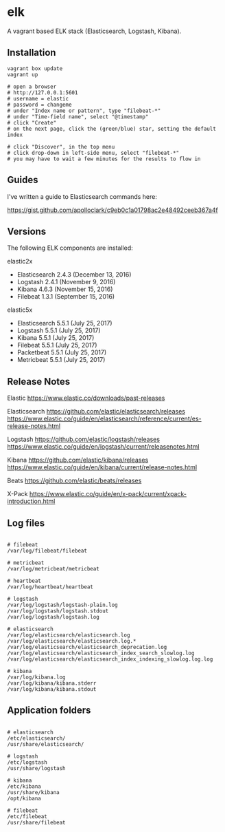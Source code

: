 # elk

A vagrant based ELK stack (Elasticsearch, Logstash, Kibana).

## Installation

```shell
vagrant box update
vagrant up

# open a browser
# http://127.0.0.1:5601
# username = elastic
# password = changeme
# under "Index name or pattern", type "filebeat-*"
# under "Time-field name", select "@timestamp"
# click "Create"
# on the next page, click the (green/blue) star, setting the default index

# click "Discover", in the top menu
# click drop-down in left-side menu, select "filebeat-*"
# you may have to wait a few minutes for the results to flow in
```

## Guides

I've written a guide to Elasticsearch commands here:

https://gist.github.com/apolloclark/c9eb0c1a01798ac2e48492ceeb367a4f


## Versions

The following ELK components are installed:

elastic2x
- Elasticsearch 2.4.3 (December 13, 2016)
- Logstash 		2.4.1 (November 9, 2016)
- Kibana 		4.6.3 (November 15, 2016)
- Filebeat 		1.3.1 (September 15, 2016)

elastic5x
- Elasticsearch 5.5.1 (July 25, 2017)
- Logstash 		5.5.1 (July 25, 2017)
- Kibana 		5.5.1 (July 25, 2017)
- Filebeat 		5.5.1 (July 25, 2017)
- Packetbeat 	5.5.1 (July 25, 2017)
- Metricbeat 	5.5.1 (July 25, 2017)


## Release Notes

Elastic
https://www.elastic.co/downloads/past-releases

Elasticsearch
https://github.com/elastic/elasticsearch/releases
https://www.elastic.co/guide/en/elasticsearch/reference/current/es-release-notes.html

Logstash
https://github.com/elastic/logstash/releases
https://www.elastic.co/guide/en/logstash/current/releasenotes.html

Kibana
https://github.com/elastic/kibana/releases
https://www.elastic.co/guide/en/kibana/current/release-notes.html

Beats
https://github.com/elastic/beats/releases

X-Pack
https://www.elastic.co/guide/en/x-pack/current/xpack-introduction.html



## Log files
```shell

# filebeat
/var/log/filebeat/filebeat

# metricbeat
/var/log/metricbeat/metricbeat

# heartbeat
/var/log/heartbeat/heartbeat

# logstash
/var/log/logstash/logstash-plain.log
/var/log/logstash/logstash.stdout
/var/log/logstash/logstash.log

# elasticsearch
/var/log/elasticsearch/elasticsearch.log
/var/log/elasticsearch/elasticsearch.log.*
/var/log/elasticsearch/elasticsearch_deprecation.log
/var/log/elasticsearch/elasticsearch_index_search_slowlog.log
/var/log/elasticsearch/elasticsearch_index_indexing_slowlog.log.log

# kibana
/var/log/kibana.log
/var/log/kibana/kibana.stderr
/var/log/kibana/kibana.stdout
```



## Application folders
```shell

# elasticsearch
/etc/elasticsearch/
/usr/share/elasticsearch/

# logstash
/etc/logstash
/usr/share/logstash

# kibana
/etc/kibana
/usr/share/kibana
/opt/kibana

# filebeat
/etc/filebeat
/usr/share/filebeat
```
